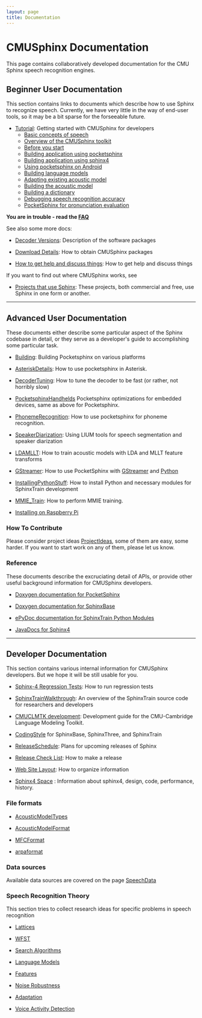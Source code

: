 ```yaml
---
layout: page 
title: Documentation
---
```

# CMUSphinx Documentation


This page contains collaboratively developed documentation for the CMU Sphinx 
speech recognition engines.

## Beginner User Documentation

This section contains links to documents which describe how to use Sphinx to 
recognize speech. 
Currently, we have very little in the way of end-user tools, so it may be a bit 
sparse for the 
forseeable future.


*  [Tutorial](tutorial): Getting started with CMUSphinx for developers
     * [ Basic concepts of speech](tutorialconcepts )
     * [ Overview of the CMUSphinx toolkit](tutorialoverview )
     * [ Before you start](tutorialbeforestart )
     * [ Building application using pocketsphinx](tutorialpocketsphinx)
     * [ Building application using sphinx4](tutorialsphinx4)
     * [ Using pocketsphinx on Android](tutorialandroid )
     * [ Building language models](tutoriallm)
     * [ Adapting existing acoustic model](tutorialadapt )
     * [ Building the acoustic model](tutorialam )
     * [ Building a dictionary](tutorialdict)
     * [ Debugging speech recognition accuracy](tutorialtuning )
     * [ PocketSphinx for pronunciation 
evaluation](pocketsphinx_pronunciation_evaluation )

**You are in trouble - read the [FAQ](faq)**

See also some more docs:


*  [ Decoder Versions](versions ): Description of the software packages

*  [ Download Details](download ): How to obtain CMUSphinx packages

*  [ How to get help and discuss things](communicate ): How to get help and 
discuss things

If you want to find out where CMUSphinx works, see 


*  [Projects that use Sphinx](sphinxinaction): These projects, both commercial 
and free, use Sphinx in one form or another.

------------------------------------------------

## Advanced User Documentation

These documents either describe some particular aspect of the Sphinx codebase 
in detail, or they serve as a
developer's guide to accomplishing some particular task.


*  [Building](building): Building Pocketsphinx on various platforms

*  [AsteriskDetails](asteriskdetails): How to use pocketsphinx in Asterisk.

*  [DecoderTuning](decodertuning): How to tune the decoder to be fast (or 
rather, not horribly slow)

*  [PocketsphinxHandhelds](pocketsphinxhandhelds) Pocketsphinx optimizations 
for embedded devices, same as above for Pocketsphinx.

*  [PhonemeRecognition](phonemerecognition): How to use pocketsphinx for 
phoneme recognition.

*  [SpeakerDiarization](speakerdiarization): Using LIUM tools for speech 
segmentation and speaker diarization

*  [LDAMLLT](ldamllt): How to train acoustic models with LDA and MLLT feature 
transforms

*  [GStreamer](gstreamer): How to use PocketSphinx with 
[GStreamer](http://gstreamer.freedesktop.org/) and [Python](http://python.org)

*  [InstallingPythonStuff](installingpythonstuff): How to install Python and 
necessary modules for SphinxTrain development

*  [MMIE_Train](mmie_train): How to perform MMIE training.

*  [ Installing on Raspberry Pi](raspberrypi )


### How To Contribute

Please consider project ideas [ProjectIdeas](projectideas), some of them are 
easy, some harder. If you want to start work on any of them, please let us know.

### Reference

These documents describe the excruciating detail of APIs, or provide other 
useful background information for CMUSphinx developers.


*  [Doxygen documentation for 
PocketSphinx](http://cmusphinx.sourceforge.net/api/pocketsphinx/)

*  [Doxygen documentation for 
SphinxBase](http://cmusphinx.sourceforge.net/api/sphinxbase/)

*  [ePyDoc documentation for SphinxTrain Python 
Modules](http://cmusphinx.sourceforge.net/api/python/cmusphinx/)

*  [JavaDocs for 
Sphinx4](http://cmusphinx.sourceforge.net/sphinx4/javadoc/index.html)

------------------------------------------------

## Developer Documentation

This section contains various internal information for CMUSphinx developers. 
But we hope it will be still usable for you.


*  [Sphinx-4 Regression Tests](regressiontests): How to run regression tests

*  [SphinxTrainWalkthrough](sphinxtrainwalkthrough): An overview of the 
SphinxTrain source code for researchers and developers

*  [CMUCLMTK development](cmuclmtkdevelopment): Development guide for the 
CMU-Cambridge Language Modeling Toolkit.

*  [CodingStyle](codingstyle) for SphinxBase, SphinxThree, and SphinxTrain

*  [ReleaseSchedule](releaseschedule): Plans for upcoming releases of Sphinx

*  [ Release Check List](releaseprocess ): How to make a release

*  [ Web Site Layout](webresources ): How to organize information

*  [ Sphinx4 Space](sphinx4/webhome ) : Information about sphinx4, design, 
code, performance, history.

### File formats


*  [AcousticModelTypes](acousticmodeltypes)

*  [AcousticModelFormat](acousticmodelformat)

*  [MFCFormat](mfcformat)

*  [arpaformat](arpaformat)
### Data sources

Available data sources are covered on the page [SpeechData](speechdata)

### Speech Recognition Theory

This section tries to collect research ideas for specific problems in speech 
recognition


*  [ Lattices](asr/lattices )

*  [ WFST](asr/wfst )

*  [ Search Algorithms](asr/search )

*  [ Language Models](asr/languagemodels )

*  [ Features](asr/features )

*  [ Noise Robustness](asr/noise )

*  [ Adaptation](asr/adaptation )

*  [ Voice Activity Detection](asr/vad )
